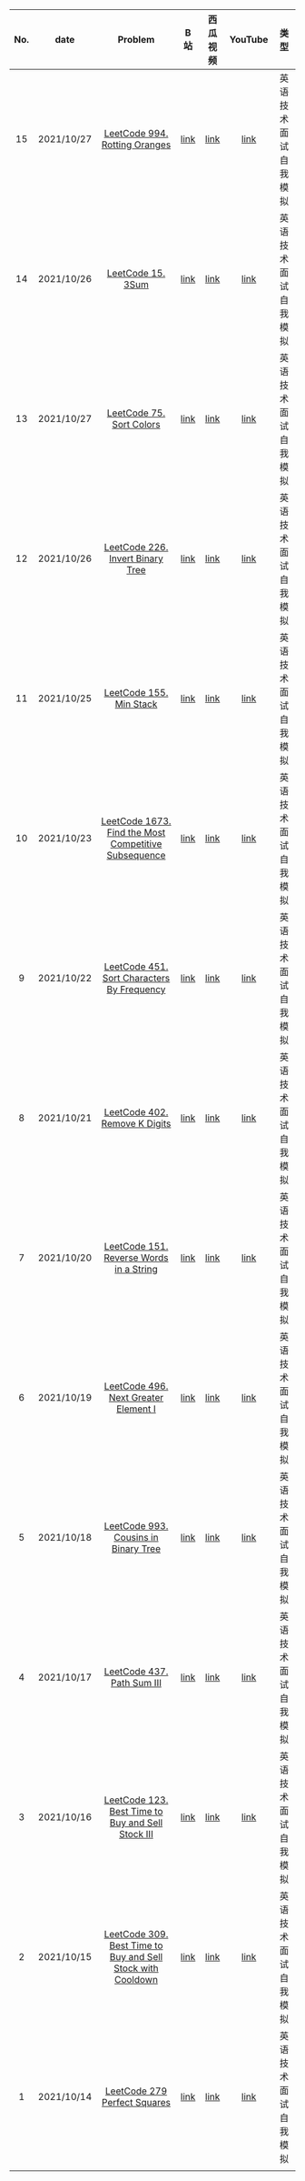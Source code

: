 
| No. | date | Problem | B 站 | 西瓜视频 | YouTube | 类型 |
|:---:|:---:|:---:|:---:|:---:|:---:|:---:|
|  15  | 2021/10/27 |  [LeetCode 994. Rotting Oranges](https://leetcode.com/problems/rotting-oranges/)   |  [link](https://www.bilibili.com/video/BV1X44y1v7Cg/)   | [link](https://www.ixigua.com/7024396553469035038?logTag=e13cc86d2a1d1225686b) |  [link](https://youtu.be/XOpn-x-kuG8)  |  英语技术面试自我模拟   |
|  14  | 2021/10/26 |  [LeetCode 15. 3Sum](https://leetcode.com/problems/3sum/)   |  [link](https://www.bilibili.com/video/BV1QQ4y1U7Eb/)   | [link](https://www.ixigua.com/7024370572327191071?logTag=3dbf4716d7f59b51953e) |  [link](https://youtu.be/_9rSK5cCkUE)  |  英语技术面试自我模拟   |
|  13  | 2021/10/27 |  [LeetCode 75. Sort Colors](https://leetcode.com/problems/sort-colors/)   |  [link](https://www.bilibili.com/video/BV1Vb4y1a7DY/)   | [link](https://www.ixigua.com/7023754504399127070?logTag=8da5d5302c2331052901) |  [link](https://youtu.be/vm-Wge_8Pck)  |  英语技术面试自我模拟   |
|  12  | 2021/10/26 |  [LeetCode 226. Invert Binary Tree](https://leetcode.com/problems/invert-binary-tree/)   |  [link](https://www.bilibili.com/video/BV1gb4y1a73y/)   | [link](https://www.ixigua.com/7023368000195527198?logTag=681d5dfa94d54c2d7cd3) |  [link](https://youtu.be/o5iKGblOWI4)  |  英语技术面试自我模拟   |
|  11  | 2021/10/25 |  [LeetCode 155. Min Stack](https://leetcode.com/problems/min-stack/)   |  [link](https://www.bilibili.com/video/BV1sU4y1c7tf/)   | [link](https://www.ixigua.com/7022931619929391647?logTag=6acfef174095cb2b0da4) |  [link](https://youtu.be/QtKgq3hLvWM)  |  英语技术面试自我模拟   |
|  10  | 2021/10/23 |  [LeetCode 1673. Find the Most Competitive Subsequence](https://leetcode.com/problems/find-the-most-competitive-subsequence/)   |  [link](https://www.bilibili.com/video/BV1Rr4y1y7BC/)   | [link](https://www.ixigua.com/7022266904068751902?logTag=5f0e719e9a42561997fb) |  [link](https://youtu.be/-TFXkrVX9H8)  |  英语技术面试自我模拟   |
|  9  | 2021/10/22 |  [LeetCode 451. Sort Characters By Frequency](https://leetcode.com/problems/sort-characters-by-frequency/)   |  [link](https://www.bilibili.com/video/BV1YT4y1o7MY/)   | [link](https://www.ixigua.com/7021896123631698445?logTag=39c3d0f2094557c673c1) |  [link](https://youtu.be/1EJd8N8D48E)  |  英语技术面试自我模拟   |
|  8  | 2021/10/21 |  [LeetCode 402. Remove K Digits](https://leetcode.com/problems/remove-k-digits/)   |  [link](https://www.bilibili.com/video/BV1ER4y1J7m9/)   | [link](https://www.ixigua.com/7021505158399918605?logTag=db3a6feab8e2a6e7ceb5) |  [link](https://youtu.be/ThL5Q5JHlb0)  |  英语技术面试自我模拟   |
|  7  | 2021/10/20 |  [LeetCode 151. Reverse Words in a String](https://leetcode.com/problems/reverse-words-in-a-string/)   |  [link](https://www.bilibili.com/video/BV12F411Y7Yh/)   | [link](https://www.ixigua.com/7021130558944051726?logTag=03017cf47c44148e26b2) |  [link](https://youtu.be/Qf4vn0IBbJI)  |  英语技术面试自我模拟   |
|  6  | 2021/10/19 |  [LeetCode 496. Next Greater Element I](https://leetcode.com/problems/next-greater-element-i/)   |  [link](https://www.bilibili.com/video/BV1kr4y1y78p/)   | [link](https://www.ixigua.com/7020759717006082597?logTag=d4dcd2d99f01f6551c6f) |  [link](https://youtu.be/tY-kyIf6jK0)  |  英语技术面试自我模拟   |
|  5  | 2021/10/18 |  [LeetCode 993. Cousins in Binary Tree](https://leetcode.com/problems/cousins-in-binary-tree/)   |  [link](https://www.bilibili.com/video/BV1534y1m7Xj/)   | [link](https://www.ixigua.com/7020286322539823652?logTag=b99de9c1adc77b571f89) |  [link](https://youtu.be/ojhXKc6T3MY)  |  英语技术面试自我模拟   |
|  4  | 2021/10/17 |  [LeetCode 437. Path Sum III](https://leetcode.com/problems/path-sum-iii/)   |  [link](https://www.bilibili.com/video/BV1NF411e7rD/)   | [link](https://www.ixigua.com/7019970377958818341?logTag=ab57f8bebb677de2bd11) |  [link](https://youtu.be/R3Sh_db6Kkg)  |  英语技术面试自我模拟   |
|  3  | 2021/10/16 |  [LeetCode 123. Best Time to Buy and Sell Stock III](https://leetcode.com/problems/best-time-to-buy-and-sell-stock-iii/)   |  [link](https://www.bilibili.com/video/BV1rh411J7Kn/)   | [link](https://www.ixigua.com/7019500126733664781?logTag=a4d4f4c8502bcd23cdd1) |  [link](https://youtu.be/4_UYUzvoZvI)  |  英语技术面试自我模拟   |
|  2  | 2021/10/15 |  [LeetCode 309. Best Time to Buy and Sell Stock with Cooldown](https://leetcode.com/problems/best-time-to-buy-and-sell-stock-with-cooldown/)   |  [link](https://www.bilibili.com/video/BV1GU4y1F7Hz/)   | [link](https://www.ixigua.com/7019274044516237832?logTag=ea2f670b3f8e00bd8e9a) |  [link](https://youtu.be/4oLx40tH5iM)  |  英语技术面试自我模拟   |
|  1  | 2021/10/14 |  [LeetCode 279 Perfect Squares](https://leetcode.com/problems/perfect-squares/)   |  [link](https://www.bilibili.com/video/BV1CQ4y1X7Xs/)   | [link](https://www.ixigua.com/7019271075145974285?logTag=85cff93420c872c6365f) |  [link](https://youtu.be/ARL2XxqjG-0)  |  英语技术面试自我模拟   |
| | | | | | |  |